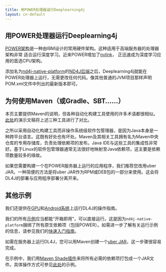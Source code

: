 ```yaml
---
title: 用POWER处理器运行Deeplearning4j
layout: cn-default
---
```


用POWER处理器运行Deeplearning4j
----------------------

[POWER架构](https://en.wikipedia.org/wiki/POWER8)是一种由IBM设计的常用硬件架构。这种适用于高端服务器的处理器架构非常
适合运行深度学习。近来POWER增加了[nvlink](http://www.nvidia.com/object/nvlink.html)，
正迅速成为深度学习应用的首选CPU架构。

添加名为[nd4j-native-platform](http://repo1.maven.org/maven2/org/nd4j/nd4j-native-platform/)的[ND4J后端](http://nd4j.org/backend.html)之后，Deeplearning4j就能在POWER处理器上运行，无需更改任何代码。像其他普通的JVM项目那样声明POM.xml文件中列出的最新版本即可。

为何使用Maven（或Gradle、SBT……）
-------------------------------

本页主要提供Maven的说明，但各种自动化构建工具使用的许多术语都很相似。[此处](http://www.slideshare.net/fabiofumarola1/3-maven-gradle-and-sbt)的演示文稿将上述三种工具进行了对比。 

之所以采用自动化构建工具而非操作系统级软件包管理器，是因为Java本身是一种跨平台语言。这既有好处也有坏处。Maven及其相关工具拥有名为Maven中央仓库的专用存储库，负责处理依赖项的发布。Java IDE与这些工具的集成性非常好。基于Linux的软件包管理器通常无法很好地映射至Java依赖项，这主要是依赖项数量较多的缘故。

如果您需要构建一个在POWER服务器上运行的应用程序，我们推荐您改用uber JAR。一种简便的方法是将uber JAR作为RPM或DEB包的一部分来使用。这会将DL4J的部署与应用程序部署分离开来。

其他示例
----------------------

我们还提供在[GPU](https://deeplearning4j.org/cn/gpu)和[Android系统](https://deeplearning4j.org/cn/android)上运行DL4J的操作指南。

我们的所有[示例](https://github.com/eclipse/deeplearning4j-examples)应当都能“开箱即用”，可以直接运行。这是因为`nd4j-native-platform`捆绑了所有原生依赖项（包括POWER）。如需进一步了解有关运行示例的信息，请参见我们的[快速入门指南](http://deeplearning4j.org/cn/quickstart)。

如需在服务器上运行DL4J，您可以用Maven创建一个[uber JAR](http://stackoverflow.com/questions/11947037/what-is-an-uber-jar)，这一步骤很容易完成。

在示例中，我们用[Maven Shade插件](https://maven.apache.org/plugins/maven-shade-plugin/)来将所有必需的依赖项打包成一个JAR文件。具体操作方式可参见[此处](https://github.com/eclipse/deeplearning4j-examples/blob/master/dl4j-examples/pom.xml#L140)的示例。


